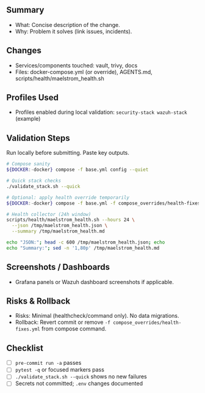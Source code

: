 ## Summary
- What: Concise description of the change.
- Why: Problem it solves (link issues, incidents).

## Changes
- Services/components touched: vault, trivy, docs
- Files: docker-compose.yml (or override), AGENTS.md, scripts/health/maelstrom_health.sh

## Profiles Used
- Profiles enabled during local validation: `security-stack wazuh-stack` (example)

## Validation Steps
Run locally before submitting. Paste key outputs.

```bash
# Compose sanity
${DOCKER:-docker} compose -f base.yml config --quiet

# Quick stack checks
./validate_stack.sh --quick

# Optional: apply health override temporarily
${DOCKER:-docker} compose -f base.yml -f compose_overrides/health-fixes.yml up -d

# Health collector (24h window)
scripts/health/maelstrom_health.sh --hours 24 \
  --json /tmp/maelstrom_health.json \
  --summary /tmp/maelstrom_health.md

echo "JSON:"; head -c 600 /tmp/maelstrom_health.json; echo
echo "Summary:"; sed -n '1,80p' /tmp/maelstrom_health.md
```

## Screenshots / Dashboards
- Grafana panels or Wazuh dashboard screenshots if applicable.

## Risks & Rollback
- Risks: Minimal (healthcheck/command only). No data migrations.
- Rollback: Revert commit or remove `-f compose_overrides/health-fixes.yml` from compose command.

## Checklist
- [ ] `pre-commit run -a` passes
- [ ] `pytest -q` or focused markers pass
- [ ] `./validate_stack.sh --quick` shows no new failures
- [ ] Secrets not committed; `.env` changes documented
